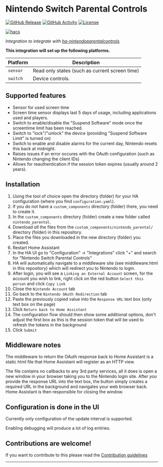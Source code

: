 # Nintendo Switch Parental Controls

[![GitHub Release][releases-shield]][releases]
[![GitHub Activity][commits-shield]][commits]
[![License][license-shield]](LICENSE)

[![hacs][hacsbadge]][hacs]

_Integration to integrate with [ha-nintendoparentalcontrols][ha-nintendoparentalcontrols]._

**This integration will set up the following platforms.**

| Platform | Description                                    |
| -------- | ---------------------------------------------- |
| `sensor` | Read only states (such as current screen time) |
| `switch` | Device controls.                               |

## Supported features

- Sensor for used screen time
- Screen time sensor displays last 5 days of usage, including applications used and players.
- Switch to enable/disable the "Suspend Software" mode once the screentime limit has been reached.
- Switch to "lock"/"unlock" the device (providing "Suspend Software Limit" is turned on)
- Switch to enable and disable alarms for the current day, Nintendo resets this back at midnight.
- Raises issues if an error occures with the OAuth configuration (such as Nintendo changing the client IDs)
- Allows for reauthentication if the session token expires (usually around 2 years).

## Installation

1. Using the tool of choice open the directory (folder) for your HA configuration (where you find `configuration.yaml`).
1. If you do not have a `custom_components` directory (folder) there, you need to create it.
1. In the `custom_components` directory (folder) create a new folder called `nintendo_parental`.
1. Download _all_ the files from the `custom_components/nintendo_parental/` directory (folder) in this repository.
1. Place the files you downloaded in the new directory (folder) you created.
1. Restart Home Assistant
1. In the HA UI go to "Configuration" -> "Integrations" click "+" and search for "Nintendo Switch Parental Controls"
1. HA will automatically navigate to a middleware site (see middleware.html in this repository) which will redirect you to Nintendo to login.
1. After login, you will see a `Linking an External Account` screen, for the account you wish to link, right click on the red button `Select this person` and click `Copy Link`
1. Close the `Nintendo Account` tab
1. Go back to the `Nintendo OAuth Redirection` tab
1. Paste the previously copied value into the `Response URL` text box (only text box on the page)
1. Click `Return back to Home Assistant`
1. The configuration flow should then show some additional options, don't adjust the first box as this is the session token that will be used to refresh the tokens in the background
1. Click `Submit`

## Middleware notes

The middleware to return the OAuth response back to Home Assistant is a static html file that Home Assistant will register as an HTTP view.

The file contains no callbacks to any 3rd party services, all it does is open a new window in your browser taking you to the Nintendo login site. After _you_ provide the response URL into the text box, the button simply creates a required URL in the background and navigates your web browser back. Home Assistant is then responsible for closing the window.

## Configuration is done in the UI

<!---->

Currently only configuration of the update interval is supported.

Enabling debugging will produce a lot of log entiries.

## Contributions are welcome!

If you want to contribute to this please read the [Contribution guidelines](CONTRIBUTING.md)

---

[ha-nintendoparentalcontrols]: https://github.com/pantherale0/ha-nintendoparentalcontrols
[commits-shield]: https://img.shields.io/github/commit-activity/y/pantherale0/ha-nintendoparentalcontrols.svg?style=for-the-badge
[commits]: https://github.com/pantherale0/ha-nintendoparentalcontrols/commits/main
[hacs]: https://github.com/hacs/integration
[hacsbadge]: https://img.shields.io/badge/HACS-Custom-orange.svg?style=for-the-badge
[license-shield]: https://img.shields.io/github/license/pantherale0/ha-nintendoparentalcontrols.svg?style=for-the-badge
[releases-shield]: https://img.shields.io/github/release/pantherale0/ha-nintendoparentalcontrols.svg?style=for-the-badge
[releases]: https://github.com/pantherale0/ha-nintendoparentalcontrols/releases
